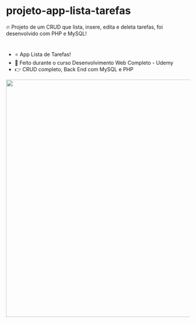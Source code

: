 # projeto-app-lista-tarefas
 🔥 Projeto de um CRUD que lista, insere, edita e deleta tarefas, foi desenvolvido com PHP e MySQL!
#
 - ⭐ App Lista de Tarefas!
 - 🚀 Feito durante o curso Desenvolvimento Web Completo - Udemy
 - 👉 CRUD completo, Back End com MySQL e PHP

<img src="https://user-images.githubusercontent.com/84985099/134422601-c58fafdb-2c57-4e5f-a78d-bc6136fd176c.jpg" width="650px">
